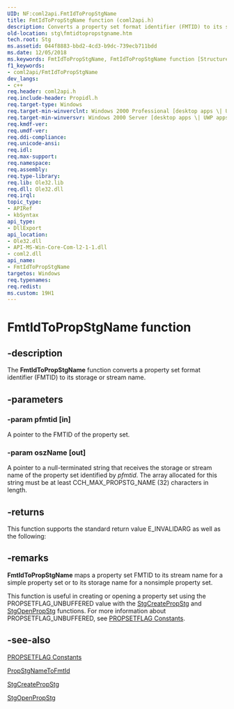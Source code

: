 ```yaml
---
UID: NF:coml2api.FmtIdToPropStgName
title: FmtIdToPropStgName function (coml2api.h)
description: Converts a property set format identifier (FMTID) to its storage or stream name.
old-location: stg\fmtidtopropstgname.htm
tech.root: Stg
ms.assetid: 044f8883-bbd2-4cd3-b9dc-739ecb711bdd
ms.date: 12/05/2018
ms.keywords: FmtIdToPropStgName, FmtIdToPropStgName function [Structured Storage], _stg_fmtidtopropstgname, coml2api/FmtIdToPropStgName, stg.fmtidtopropstgname
f1_keywords:
- coml2api/FmtIdToPropStgName
dev_langs:
- c++
req.header: coml2api.h
req.include-header: Propidl.h
req.target-type: Windows
req.target-min-winverclnt: Windows 2000 Professional [desktop apps \| UWP apps]
req.target-min-winversvr: Windows 2000 Server [desktop apps \| UWP apps]
req.kmdf-ver: 
req.umdf-ver: 
req.ddi-compliance: 
req.unicode-ansi: 
req.idl: 
req.max-support: 
req.namespace: 
req.assembly: 
req.type-library: 
req.lib: Ole32.lib
req.dll: Ole32.dll
req.irql: 
topic_type:
- APIRef
- kbSyntax
api_type:
- DllExport
api_location:
- Ole32.dll
- API-MS-Win-Core-Com-l2-1-1.dll
- coml2.dll
api_name:
- FmtIdToPropStgName
targetos: Windows
req.typenames: 
req.redist: 
ms.custom: 19H1
---
```


# FmtIdToPropStgName function


## -description


The <b>FmtIdToPropStgName</b> function converts a property set format identifier (FMTID) to its storage or stream name.


## -parameters




### -param pfmtid [in]

A pointer to the FMTID of the property set.


### -param oszName [out]

A pointer to a null-terminated string that receives the storage or stream name of the property set identified by <i>pfmtid</i>. The array allocated for this string must be at least CCH_MAX_PROPSTG_NAME (32) characters in length.


## -returns



This function supports the standard return value E_INVALIDARG as well as the following:




## -remarks



<b>FmtIdToPropStgName</b> maps a property set FMTID to its stream name for a simple property set or to its storage name for a nonsimple property set.

This function is useful in creating or opening a property set using the PROPSETFLAG_UNBUFFERED value with the 
<a href="https://docs.microsoft.com/windows/desktop/api/coml2api/nf-coml2api-stgcreatepropstg">StgCreatePropStg</a> and 
<a href="https://docs.microsoft.com/windows/desktop/api/coml2api/nf-coml2api-stgopenpropstg">StgOpenPropStg</a> functions. For more information about PROPSETFLAG_UNBUFFERED, see <a href="https://docs.microsoft.com/windows/desktop/Stg/propsetflag-constants">PROPSETFLAG Constants</a>.




## -see-also




<a href="https://docs.microsoft.com/windows/desktop/Stg/propsetflag-constants">PROPSETFLAG Constants</a>



<a href="https://docs.microsoft.com/windows/desktop/api/coml2api/nf-coml2api-propstgnametofmtid">PropStgNameToFmtId</a>



<a href="https://docs.microsoft.com/windows/desktop/api/coml2api/nf-coml2api-stgcreatepropstg">StgCreatePropStg</a>



<a href="https://docs.microsoft.com/windows/desktop/api/coml2api/nf-coml2api-stgopenpropstg">StgOpenPropStg</a>
 

 

